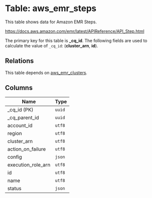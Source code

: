 # Table: aws_emr_steps

This table shows data for Amazon EMR Steps.

https://docs.aws.amazon.com/emr/latest/APIReference/API_Step.html

The primary key for this table is **_cq_id**.
The following fields are used to calculate the value of `_cq_id`: (**cluster_arn**, **id**).
## Relations

This table depends on [aws_emr_clusters](aws_emr_clusters.md).

## Columns

| Name          | Type          |
| ------------- | ------------- |
|_cq_id (PK)|`uuid`|
|_cq_parent_id|`uuid`|
|account_id|`utf8`|
|region|`utf8`|
|cluster_arn|`utf8`|
|action_on_failure|`utf8`|
|config|`json`|
|execution_role_arn|`utf8`|
|id|`utf8`|
|name|`utf8`|
|status|`json`|